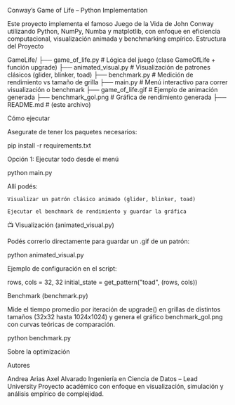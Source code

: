 Conway’s Game of Life – Python Implementation

Este proyecto implementa el famoso Juego de la Vida de John Conway utilizando Python, NumPy, Numba y matplotlib, con enfoque en eficiencia computacional, visualización animada y benchmarking empírico.
 Estructura del Proyecto

GameLife/
├── game_of_life.py          # Lógica del juego (clase GameOfLife + función upgrade)
├── animated_visual.py       # Visualización de patrones clásicos (glider, blinker, toad)
├── benchmark.py             # Medición de rendimiento vs tamaño de grilla
├── main.py                  # Menú interactivo para correr visualización o benchmark
├── game_of_life.gif         # Ejemplo de animación generada
├── benchmark_gol.png        # Gráfica de rendimiento generada
├── README.md                # (este archivo)

 Cómo ejecutar

Asegurate de tener los paquetes necesarios:

pip install -r requirements.txt

 Opción 1: Ejecutar todo desde el menú

python main.py

Allí podés:

    Visualizar un patrón clásico animado (glider, blinker, toad)

    Ejecutar el benchmark de rendimiento y guardar la gráfica

📺 Visualización (animated_visual.py)

Podés correrlo directamente para guardar un .gif de un patrón:

python animated_visual.py

Ejemplo de configuración en el script:

rows, cols = 32, 32
initial_state = get_pattern("toad", (rows, cols))

 Benchmark (benchmark.py)

Mide el tiempo promedio por iteración de upgrade() en grillas de distintos tamaños (32x32 hasta 1024x1024) y genera el gráfico benchmark_gol.png con curvas teóricas de comparación.

python benchmark.py

 Sobre la optimización


 Autores

Andrea Arias
Axel Alvarado
Ingeniería en Ciencia de Datos – Lead University
Proyecto académico con enfoque en visualización, simulación y análisis empírico de complejidad.
